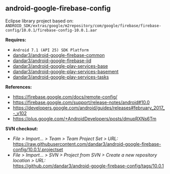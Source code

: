 ## android-google-firebase-config

Eclipse library project based on:<br/>
`ANDROID_SDK/extras/google/m2repository/com/google/firebase/firebase-config/10.0.1/firebase-config-10.0.1.aar`

**Requires:**
- `Android 7.1 (API 25) SDK Platform`
- [dandar3/android-google-firebase-common](https://github.com/dandar3/android-google-firebase-common/tree/10.0.1)
- [dandar3/android-google-firebase-iid](https://github.com/dandar3/android-google-firebase-iid/tree/10.0.1)
- [dandar3/android-google-play-services-base](https://github.com/dandar3/android-google-play-services-base/tree/10.0.1)
- [dandar3/android-google-play-services-basement](https://github.com/dandar3/android-google-play-services-basement/tree/10.0.1)
- [dandar3/android-google-play-services-tasks](https://github.com/dandar3/android-google-play-services-tasks/tree/10.0.1)

**References:**
- https://firebase.google.com/docs/remote-config/
- https://firebase.google.com/support/release-notes/android#10.0
- https://developers.google.com/android/guides/releases#february_2017_-_v102
- https://plus.google.com/+AndroidDevelopers/posts/dmupRXNs6Tm

**SVN checkout:**
- _File > Import... > Team > Team Project Set > URL:_<br/>
  https://raw.githubusercontent.com/dandar3/android-google-firebase-config/10.0.1/.projectset
- _File > Import... > SVN > Project from SVN > Create a new repository location > URL:_<br/> 
  https://github.com/dandar3/android-google-firebase-config/tags/10.0.1